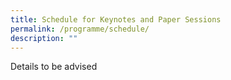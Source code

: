 ```yaml
---
title: Schedule for Keynotes and Paper Sessions
permalink: /programme/schedule/
description: ""
---
```


Details to be advised